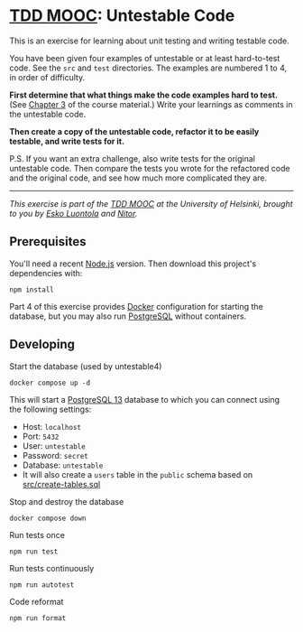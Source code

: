 # [TDD MOOC](https://tdd.mooc.fi): Untestable Code

This is an exercise for learning about unit testing and writing testable code.

You have been given four examples of untestable or at least hard-to-test code.
See the `src` and `test` directories.
The examples are numbered 1 to 4, in order of difficulty.

**First determine that what things make the code examples hard to test.**
(See [Chapter 3](https://tdd.mooc.fi/3-challenges) of the course material.)
Write your learnings as comments in the untestable code.

**Then create a copy of the untestable code, refactor it to be easily testable, and write tests for it.**

P.S. If you want an extra challenge, also write tests for the original untestable code. Then compare the tests you wrote
for the refactored code and the original code, and see how much more complicated they are.

---

_This exercise is part of the [TDD MOOC](https://tdd.mooc.fi) at the University of Helsinki, brought to you
by [Esko Luontola](https://twitter.com/EskoLuontola) and [Nitor](https://nitor.com/)._

## Prerequisites

You'll need a recent [Node.js](https://nodejs.org/) version. Then download this project's dependencies with:

    npm install

Part 4 of this exercise provides [Docker](https://www.docker.com/products/docker-desktop/) configuration for starting
the database, but you may also run [PostgreSQL](https://www.postgresql.org/download/) without containers.

## Developing

Start the database (used by untestable4)

    docker compose up -d

This will start a [PostgreSQL 13](https://www.postgresql.org/docs/13/index.html) database to which you can connect using
the following settings:

- Host: `localhost`
- Port: `5432`
- User: `untestable`
- Password: `secret`
- Database: `untestable`
- It will also create a `users` table in the `public` schema based on [src/create-tables.sql](src/create-tables.sql)

Stop and destroy the database

    docker compose down

Run tests once

    npm run test

Run tests continuously

    npm run autotest

Code reformat

    npm run format
